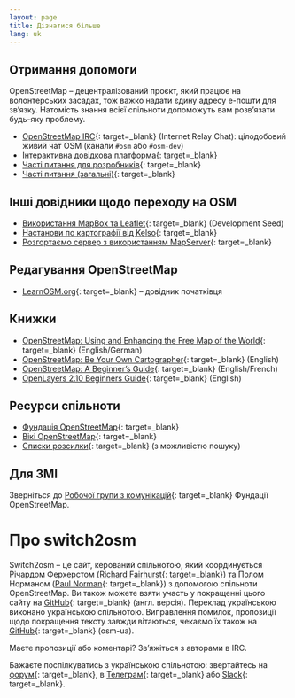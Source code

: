 ```yaml
---
layout: page
title: Дізнатися більше
lang: uk
---
```


## Отримання допомоги

OpenStreetMap&nbsp;– децентралізований проєкт, який працює на волонтерських засадах, тож важко надати єдину адресу е-пошти для звʼязку. Натомість знання всієї спільноти допоможуть вам розвʼязати будь-яку проблему.

* [OpenStreetMap IRC](https://irc.openstreetmap.org/){: target=_blank} (Internet Relay Chat): цілодобовий живий чат OSM (канали `#osm` або `#osm-dev`)
* [Інтерактивна довідкова платформа](https://help.openstreetmap.org/){: target=_blank}
* [Часті питання для розробників](https://wiki.openstreetmap.org/wiki/Developer_FAQ){: target=_blank}
* [Часті питання (загальні)](https://wiki.openstreetmap.org/wiki/Uk:FAQ){: target=_blank}

## Інші довідники щодо переходу на OSM

* [Використання MapBox та Leaflet](http://developmentseed.org/blog/2012/jan/12/open-source-with-leaflet-and-mapbox/){: target=_blank} (Development Seed)
* [Настанови по картографії від Kelso](https://github.com/nvkelso/geo-how-to/wiki){: target=_blank}
* [Розгортаємо сервер з використанням MapServer](http://trac.osgeo.org/mapserver/wiki/RenderingOsmDataUbuntu){: target=_blank}

## Редагування OpenStreetMap

* [LearnOSM.org](http://www.learnosm.org/uk/){: target=_blank}&nbsp;– довідник початківця

## Книжки

* [OpenStreetMap: Using and Enhancing the Free Map of the World](http://openstreetmap.info/){: target=_blank} (English/German)
* [OpenStreetMap: Be Your Own Cartographer](https://www.packtpub.com/openstreetmap/book){: target=_blank} (English)
* [OpenStreetMap: A Beginner’s Guide](http://en.flossmanuals.net/openstreetmap/){: target=_blank} (English/French)
* [OpenLayers 2.10 Beginners Guide](https://www.packtpub.com/openlayers-2-1-javascript-web-mapping-library-beginners-guide/book){: target=_blank} (English)

## Ресурси спільноти

* [Фундація OpenStreetMap](https://wiki.osmfoundation.org/wiki/Main_Page){: target=_blank}
* [Вікі OpenStreetMap](https://wiki.openstreetmap.org/wiki/Uk:Main_Page){: target=_blank}
* [Списки розсилки](https://lists.openstreetmap.org/listinfo){: target=_blank} (з можливістю пошуку)

## Для ЗМІ

Зверніться до [Робочої групи з комунікацій](https://wiki.osmfoundation.org/wiki/Communication_Working_Group){: target=_blank} Фундації OpenStreetMap.

# Про switch2osm

Switch2osm&nbsp;– це сайт, керований спільнотою, який координується Річардом Ферхерстом ([Richard Fairhurst](http://www.systemed.net/){: target=_blank}) та Полом Норманом ([Paul Norman](http://www.paulnorman.ca/){: target=_blank}) з допомогою спільноти OpenStreetMap. Ви також можете взяти участь у покращенні цього сайту на [GitHub](https://github.com/switch2osm/switch2osm.github.io){: target=_blank} (англ. версія). Переклад українською виконано українською спільнотою. Виправлення помилок, пропозиції щодо покращення тексту завжди вітаються, чекаємо їх також на [GitHub](https://github.com/osm-ua/switch2osm){: target=_blank} (osm-ua).

Маєте пропозиції або коментарі? Звʼяжіться з авторами в IRC.

Бажаєте поспілкуватись з українською спільнотою: звертайтесь на [форум](https://community.openstreetmap.org/c/communities/ua/66){: target=_blank}, в [Телеграм](https://t.me/osmUA){: target=_blank} або [Slack](http://bit.ly/SlackOsmUa){: target=_blank}.
